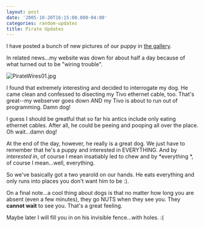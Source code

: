 ```yaml
---
layout: post
date: '2005-10-20T16:15:00.000-04:00'
categories: random-updates
title: Pirate Updates
---
```


I have posted a bunch of new pictures of our puppy in [the gallery](http://www.wassupy.com/gallery2/main.php?g2_view=core.ShowItem&g2_itemId=3293&g2_page=1).

In related news...my website was down for about half a day because of what turned out to be "wiring trouble".

![PirateWires01.jpg](/assets/2005/PirateWires01.jpg)&nbsp;

I found that extremely interesting and decided to interrogate my dog. He came clean and confessed to disecting my Tivo ethernet cable, too. That's great--my webserver goes down AND my Tivo is about to run out of programming. Damn dog!

I guess I should be greatful that so far his antics include only eating ethernet cables. After all, he could be peeing and pooping all over the place. Oh wait...damn dog!

At the end of the day, however, he really is a great dog. We just have to remember that he's a puppy and interested in EVERYTHING. And by *interested in*, of course I mean insatiably led to chew and by *everything *, of course I mean...well, everything.

So we've basically got a two yearold on our hands. He eats everything and only runs into places you don't want him to be :).

On a final note...a cool thing about dogs is that no matter how long you are absent (even a few minutes), they go NUTS when they see you. They **cannot wait** to see you. That's a great feeling.

Maybe later I will fill you in on his invisible fence...with holes. :(